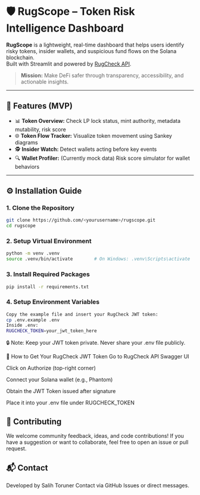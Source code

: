 # 🛡️ RugScope – Token Risk Intelligence Dashboard

**RugScope** is a lightweight, real-time dashboard that helps users identify risky tokens, insider wallets, and suspicious fund flows on the Solana blockchain.  
Built with Streamlit and powered by [RugCheck API](https://rugcheck.xyz).

> **Mission:** Make DeFi safer through transparency, accessibility, and actionable insights.

---

## 🚀 Features (MVP)

- 📊 **Token Overview:** Check LP lock status, mint authority, metadata mutability, risk score
- 🌐 **Token Flow Tracker:** Visualize token movement using Sankey diagrams
- 🕵️ **Insider Watch:** Detect wallets acting before key events
- 🔍 **Wallet Profiler:** (Currently mock data) Risk score simulator for wallet behaviors

---

## ⚙️ Installation Guide

### 1. Clone the Repository
```bash
git clone https://github.com/<yourusername>/rugscope.git
cd rugscope
```
### 2. Setup Virtual Environment
```bash
python -m venv .venv
source .venv/bin/activate        # On Windows: .venv\Scripts\activate
```
### 3. Install Required Packages
```bash
pip install -r requirements.txt
```
### 4. Setup Environment Variables
```bash
Copy the example file and insert your RugCheck JWT token:
cp .env.example .env
Inside .env:
RUGCHECK_TOKEN=your_jwt_token_here
```
🔒 Note: Keep your JWT token private. Never share your .env file publicly.

🔐 How to Get Your RugCheck JWT Token
Go to RugCheck API Swagger UI

Click on Authorize (top-right corner)

Connect your Solana wallet (e.g., Phantom)

Obtain the JWT Token issued after signature

Place it into your .env file under RUGCHECK_TOKEN

## 🙌 Contributing
We welcome community feedback, ideas, and code contributions!
If you have a suggestion or want to collaborate, feel free to open an issue or pull request.

## 📬 Contact
Developed by Salih Toruner
Contact via GitHub Issues or direct messages.




